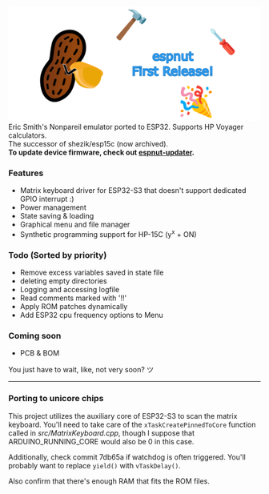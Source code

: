 [![](markdownAssets/banner.png)](https://github.com/shezik/espnut)  
Eric Smith's Nonpareil emulator ported to ESP32. Supports HP Voyager calculators.  
The successor of shezik/esp15c (now archived).  
**To update device firmware, check out [espnut-updater](https://github.com/shezik/espnut-updater).**

### Features
- Matrix keyboard driver for ESP32-S3 that doesn't support dedicated GPIO interrupt :)
- Power management
- State saving & loading
- Graphical menu and file manager
- Synthetic programming support for HP-15C (y<sup>x</sup> + ON)

### Todo (Sorted by priority)
- Remove excess variables saved in state file
- deleting empty directories
- Logging and accessing logfile
- Read comments marked with '!!'
- Apply ROM patches dynamically
- Add ESP32 cpu frequency options to Menu

### Coming soon
- PCB & BOM

You just have to wait, like, not very soon? ツ  

----------------

### Porting to unicore chips
This project utilizes the auxiliary core of ESP32-S3 to scan the matrix keyboard. You'll need to take care of the `xTaskCreatePinnedToCore` function called in *src/MatrixKeyboard.cpp*, though I suppose that ARDUINO_RUNNING_CORE would also be 0 in this case.

Additionally, check commit 7db65a if watchdog is often triggered. You'll probably want to replace `yield()` with `vTaskDelay()`.

Also confirm that there's enough RAM that fits the ROM files.

